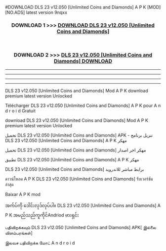 #DOWNLOAD DLS 23  v12.050 [Unlimited Coins and Diamonds] A P K [MOD] [NO.ADS] latest version 9nqxx



<div align="center">

<h3>DOWNLOAD 1 >>> <a href="https://teeasianyam.web.app?sq=DLS 23  v12.050 [Unlimited Coins and Diamonds]">DOWNLOAD DLS 23  v12.050 [Unlimited Coins and Diamonds] </a></h3><br>

<h3>DOWNLOAD 2 >>> <a href="https://teeasianyam.web.app?sq=DLS 23  v12.050 [Unlimited Coins and Diamonds] ">DLS 23  v12.050 [Unlimited Coins and Diamonds]  DOWNLOAD </a></h3>

</div>


----------------------------------------------------------

----------------------------------------------------------

----------------------------------------------------------

----------------------------------------------------------


DLS 23  v12.050 [Unlimited Coins and Diamonds]  Mod A P K download premium latest version Unlocked

Télécharger DLS 23  v12.050 [Unlimited Coins and Diamonds]  A P K pour A n d r o i d Gratuit

download DLS 23  v12.050 [Unlimited Coins and Diamonds]  Mod A P K premium latest version Unlocked

تحميل DLS 23  v12.050 [Unlimited Coins and Diamonds]  APK - تنزيل برنامج DLS 23  v12.050 [Unlimited Coins and Diamonds]  A P K مهكر

تحميل DLS 23  v12.050 [Unlimited Coins and Diamonds]  مهكر اخر اصدار

تطبيق DLS 23  v12.050 [Unlimited Coins and Diamonds]  A P K مهكر

DLS 23  v12.050 [Unlimited Coins and Diamonds]  برابط مباشر للاندرويد

ดาวน์โหลด A P K DLS 23  v12.050 [Unlimited Coins and Diamonds]  รับเวอร์ชันล่าสุด

Baixar A P K mod

အက်ပ်ကို ဒေါင်းလုဒ်လုပ်ပါ။ DLS 23  v12.050 [Unlimited Coins and Diamonds]  A P K အမည်သည်ကူကိုင်Andriod ဗားရှင်း

பதிவிறக்கவும் DLS 23  v12.050 [Unlimited Coins and Diamonds]  APK[ இல்லை விளம்பரங்கள்] 
 
இலவச பதிவிறக்க மோட் A n d r o i d



